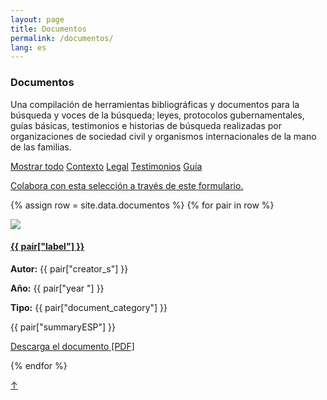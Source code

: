 ```yaml
---
layout: page
title: Documentos
permalink: /documentos/
lang: es
---
```


<h3>Documentos</h3>

<div class="directorio">
<p class="intro">Una compilación de herramientas bibliográficas y documentos para la búsqueda y voces de la búsqueda; leyes, protocolos gubernamentales, guías básicas, testimonios e historias de búsqueda realizadas por organizaciones de sociedad civil y organismos internacionales de la mano de las familias.</p>
</div>

<div class="side">
  <a href="#" class="tag factive" data-filter="all">Mostrar todo</a>
  <a href="#" class="tag" data-filter=".Contexto">Contexto</a>
  <a href="#" class="tag" data-filter=".Legal">Legal</a>
  <a href="#" class="tag" data-filter=".Testimonios">Testimonios</a>
  <a href="#" class="tag" data-filter=".Guía">Guía</a>
  <p><a href="#" target="_blank">Colabora con esta selección a través de este formulario.</a></p>  
</div>

<div class="documentos">

{% assign row = site.data.documentos %}
{% for pair in row %}

<!--<div class="row animatable fadeInUp line {{ pair["etiqueta"] }}">-->
<div class="row docus {{ pair["etiqueta"] }}">

<div class="column">
  <img src="https://bulabe.com/buscadoras/documents_covers/doc{{pair["orden"]}}.png"/>
</div>
<div class="double-column">
  <h4><a href="{{ pair["source"] }}" target="_blank">{{ pair["label"] }}</a></h4>
  <p><strong>Autor:</strong> {{ pair["creator_s"] }}</p>
  <p><strong>Año:</strong> {{ pair["year "] }}</p>
  <p><strong>Tipo:</strong> {{ pair["document_category"] }}</p>
  <p>{{ pair["summaryESP"] }}</p>
  <p><a href="https://bulabe.com/buscadoras/documents_pdfs/doc{{pair["orden"]}}.pdf" target="_blank" class="web">Descarga el documento [PDF]</a></p>
</div>

</div><!-- row -->
{% endfor %}
</div><!-- card -->

<a href="#" id="top">↑</a>
